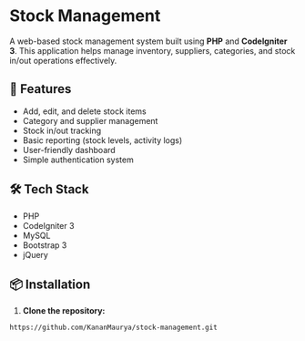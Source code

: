 # Stock Management

A web-based stock management system built using **PHP** and **CodeIgniter 3**. This application helps manage inventory, suppliers, categories, and stock in/out operations effectively.

## 🚀 Features

- Add, edit, and delete stock items
- Category and supplier management
- Stock in/out tracking
- Basic reporting (stock levels, activity logs)
- User-friendly dashboard
- Simple authentication system

## 🛠 Tech Stack

- PHP
- CodeIgniter 3
- MySQL
- Bootstrap 3
- jQuery

## 📦 Installation

1. **Clone the repository:**

```bash
https://github.com/KananMaurya/stock-management.git
